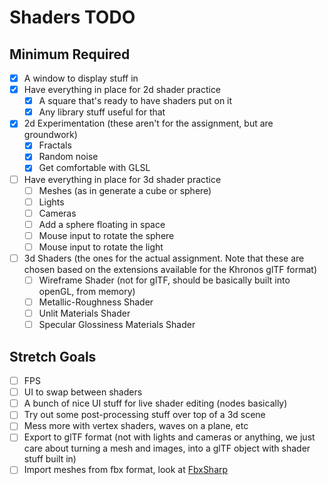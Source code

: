 # Shaders TODO

## Minimum Required
- [X] A window to display stuff in
- [X] Have everything in place for 2d shader practice
  - [X] A square that's ready to have shaders put on it
  - [X] Any library stuff useful for that
- [X] 2d Experimentation (these aren't for the assignment, but are groundwork)
  - [X] Fractals
  - [X] Random noise
  - [X] Get comfortable with GLSL
- [ ] Have everything in place for 3d shader practice
  - [ ] Meshes (as in generate a cube or sphere)
  - [ ] Lights
  - [ ] Cameras
  - [ ] Add a sphere floating in space
  - [ ] Mouse input to rotate the sphere
  - [ ] Mouse input to rotate the light
- [ ] 3d Shaders (the ones for the actual assignment. Note that these are chosen based on the extensions available for the Khronos glTF format)
  - [ ] Wireframe Shader (not for glTF, should be basically built into openGL, from memory)
  - [ ] Metallic-Roughness Shader
  - [ ] Unlit Materials Shader
  - [ ] Specular Glossiness Materials Shader

## Stretch Goals
- [ ] FPS
- [ ] UI to swap between shaders  
- [ ] A bunch of nice UI stuff for live shader editing (nodes basically)
- [ ] Try out some post-processing stuff over top of a 3d scene
- [ ] Mess more with vertex shaders, waves on a plane, etc
- [ ] Export to glTF format (not with lights and cameras or anything, we just care about turning a mesh and images, into a glTF object with shader stuff built in)
- [ ] Import meshes from fbx format, look at [FbxSharp](https://github.com/izrik/FbxSharp)